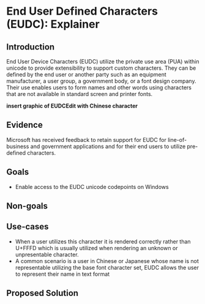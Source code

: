 # End User Defined Characters (EUDC): Explainer
## Introduction
End User Device Characters (EUDC) utilize the private use area (PUA) within unicode to provide extensibility to support custom
characters. They can be defined by the end user or another party such as an equipment manufacturer, a user group, a government body, or a font design company. Their use enables users to form names and other words using characters that are not available in standard screen and printer fonts.

**insert graphic of EUDCEdit with Chinese character**

## Evidence
Microsoft has received feedback to retain support for EUDC for line-of-business and government applications and for their end users to utilize pre-defined characters.

## Goals
  - Enable access to the EUDC unicode codepoints on Windows

## Non-goals
	
## Use-cases
  - When a user utilizes this character it is rendered correctly rather than U+FFFD which is usually utilized when 
     rendering an unknown or unpresentable character.
  - A common scenario is a user in Chinese or Japanese whose name is not representable utilizing the base font character set,      EUDC allows the user to represent their name in text format
	
## Proposed Solution


